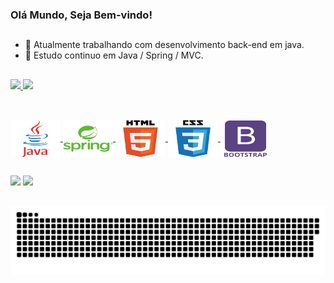 ### Olá Mundo, Seja Bem-vindo!
##


- 🔭 Atualmente trabalhando com desenvolvimento back-end em java.
- 🌱 Estudo continuo em Java / Spring / MVC.

##

<div>
  <a href="https://github.com/henriquell92">
    <img height="180em" src="https://github-readme-stats.vercel.app/api?username=henriquell92&show_icons=true&theme=tokyonight&include_all_commits=true&count_private=true"/>
    <img height="180em" src="https://github-readme-stats.vercel.app/api/top-langs/?username=henriquell92&layout=compact&langs_count=16&theme=tokyonight"/>
</div>
  
##
  
<div align="display: inline_block">
  <br>
    <img align="center" alt="Henrique-Java" height="60" width="80" src="https://github.com/devicons/devicon/blob/master/icons/java/java-original-wordmark.svg">
    <img align="center" alt="Henrique-Spring" height="60" width="80" src="https://github.com/devicons/devicon/blob/master/icons/spring/spring-original-wordmark.svg">
    <img align="center" alt="Henrique-html" height="60" width="80" src="https://github.com/devicons/devicon/blob/master/icons/html5/html5-original-wordmark.svg">
    <img align="center" alt="Henrique-css" height="60" width="80" src="https://github.com/devicons/devicon/blob/master/icons/css3/css3-original-wordmark.svg">
    <img align="center" alt="Henrique-bs" height="60" width="80" src="https://github.com/devicons/devicon/blob/master/icons/bootstrap/bootstrap-plain-wordmark.svg">
</div>
 
##
  
  <div>
  <a href="https://www.linkedin.com/in/henrique-luiz-lohmann-56074755/" target="_blank"><img src="https://img.shields.io/badge/-LinkedIn-%230077B5?style=for-the-badge&logo=linkedin&logoColor=white" target="_blank"></a>
  <a href="mailto:henriquell.progm@gmail.com" target="_blank"><img src="https://img.shields.io/badge/Gmail-D14836?style=for-the-badge&logo=gmail&logoColor=white" target="_blank"></a>
  </div>
  
##
  
  ![Snake animation](https://github.com/henriquell92/henriquell92/blob/output/github-contribution-grid-snake.svg)
  
